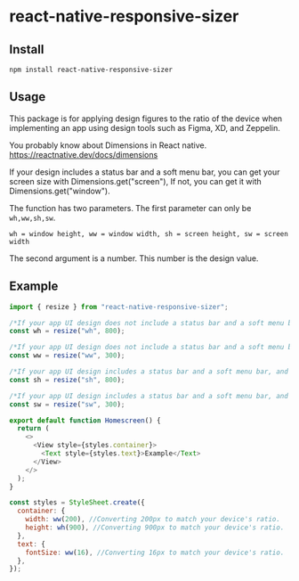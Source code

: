 # react-native-responsive-sizer

## Install

`npm install react-native-responsive-sizer`

## Usage

This package is for applying design figures to the ratio of the device when implementing an app using design tools such as Figma, XD, and Zeppelin.

You probably know about Dimensions in React native.
https://reactnative.dev/docs/dimensions

If your design includes a status bar and a soft menu bar, you can get your screen size with Dimensions.get("screen"),
If not, you can get it with Dimensions.get("window").

The function has two parameters.
The first parameter can only be `wh,ww,sh,sw`.

`wh = window height,
ww = window width,
sh = screen height,
sw = screen width`

The second argument is a number.
This number is the design value.

## Example

```javascript
import { resize } from "react-native-responsive-sizer";

/*If your app UI design does not include a status bar and a soft menu bar, and the height is 800px.*/
const wh = resize("wh", 800);

/*If your app UI design does not include a status bar and a soft menu bar, and the width is 300px.*/
const ww = resize("ww", 300);

/*If your app UI design includes a status bar and a soft menu bar, and the height is 800px.*/
const sh = resize("sh", 800);

/*If your app UI design includes a status bar and a soft menu bar, and the width is 300px.*/
const sw = resize("sw", 300);

export default function Homescreen() {
  return (
    <>
      <View style={styles.container}>
        <Text style={styles.text}>Example</Text>
      </View>
    </>
  );
}

const styles = StyleSheet.create({
  container: {
    width: ww(200), //Converting 200px to match your device's ratio.
    height: wh(900), //Converting 900px to match your device's ratio.
  },
  text: {
    fontSize: ww(16), //Converting 16px to match your device's ratio.
  },
});
```
